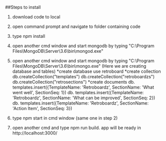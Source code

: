 ##Steps to install
1. download code to local
2. open command prompt and navigate to folder containing code
3. type npm install

4. open another cmd window and start mongodb by typing "C:\Program Files\MongoDB\Server\3.6\bin\mongod.exe"
5. open another cmd window and start mongodb by typing "C:\Program Files\MongoDB\Server\3.6\bin\mongo.exe"
	(Here we are creating database and tables)
	*create database
		use retroboard
	*create collection
		db.createCollection("templates")
		db.createCollection("retroboardzs")
		db.createCollection("retrosections")
	*create documents
		db. templates.insert({TemplateName: 'Retroboardz', SectionName: 'What went well', SectionSeq: 1})
		db. templates.insert({TemplateName: 'Retroboardz', SectionName: 'What can be improved', SectionSeq: 2})
		db. templates.insert({TemplateName: 'Retroboardz', SectionName: 'Action Item', SectionSeq: 3})

		

6. type npm start in cmd window (same one in step 2)
7. open another cmd and type npm run build. app will be ready in http://localhost:3000/

